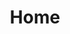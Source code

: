 ---
title: Home
layout: home
description: テスト
feature: 波形の特徴（ex.脈の拍動がいつもより大きくなっています）
subTitle_0: 今日の波形
subTitle_1: このような状態ではありませんか？該当する状態にチェックを入れてください。
measureTime: 測定時間
linkTitle: ['Goal','Habit','Log-out']
link: ['/goal/','/habit/','/login/']
image1: /images/icons8-delete.png
image2: /images/icons8-menu.png
firebase_home: true
---